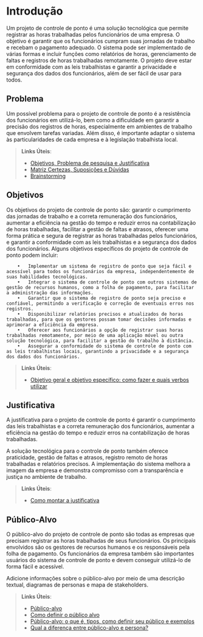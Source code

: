 # Introdução

Um projeto de controle de ponto é uma solução tecnológica que permite registrar as horas trabalhadas pelos funcionários de uma empresa. O objetivo é garantir que os funcionários cumpram suas jornadas de trabalho e recebam o pagamento adequado. O sistema pode ser implementado de várias formas e incluir funções como relatórios de horas, gerenciamento de faltas e registros de horas trabalhadas remotamente. O projeto deve estar em conformidade com as leis trabalhistas e garantir a privacidade e segurança dos dados dos funcionários, além de ser fácil de usar para todos.

## Problema

Um possível problema para o projeto de controle de ponto é a resistência dos funcionários em utilizá-lo, bem como a dificuldade em garantir a precisão dos registros de horas, especialmente em ambientes de trabalho que envolvem tarefas variadas. Além disso, é importante adaptar o sistema às particularidades de cada empresa e à legislação trabalhista local.

> **Links Úteis**:
> - [Objetivos, Problema de pesquisa e Justificativa](https://medium.com/@versioparole/objetivos-problema-de-pesquisa-e-justificativa-c98c8233b9c3)
> - [Matriz Certezas, Suposições e Dúvidas](https://medium.com/educa%C3%A7%C3%A3o-fora-da-caixa/matriz-certezas-suposi%C3%A7%C3%B5es-e-d%C3%BAvidas-fa2263633655)
> - [Brainstorming](https://www.euax.com.br/2018/09/brainstorming/)

## Objetivos

Os objetivos do projeto de controle de ponto são: garantir o cumprimento das jornadas de trabalho e a correta remuneração dos funcionários, aumentar a eficiência na gestão do tempo e reduzir erros na contabilização de horas trabalhadas, facilitar a gestão de faltas e atrasos, oferecer uma forma prática e segura de registrar as horas trabalhadas pelos funcionários, e garantir a conformidade com as leis trabalhistas e a segurança dos dados dos funcionários.
Alguns objetivos específicos do projeto de controle de ponto podem incluir:

        •	Implementar um sistema de registro de ponto que seja fácil e acessível para todos os funcionários da empresa, independentemente de suas habilidades tecnológicas.
        •	Integrar o sistema de controle de ponto com outros sistemas de gestão de recursos humanos, como a folha de pagamento, para facilitar a administração das informações.
        •	Garantir que o sistema de registro de ponto seja preciso e confiável, permitindo a verificação e correção de eventuais erros nos registros.
        •	Disponibilizar relatórios precisos e atualizados de horas trabalhadas, para que os gestores possam tomar decisões informadas e aprimorar a eficiência da empresa.
        •	Oferecer aos funcionários a opção de registrar suas horas trabalhadas remotamente, por meio de uma aplicação móvel ou outra solução tecnológica, para facilitar a gestão do trabalho à distância.
        •	Assegurar a conformidade do sistema de controle de ponto com as leis trabalhistas locais, garantindo a privacidade e a segurança dos dados dos funcionários.

 
> **Links Úteis**:
> - [Objetivo geral e objetivo específico: como fazer e quais verbos utilizar](https://blog.mettzer.com/diferenca-entre-objetivo-geral-e-objetivo-especifico/)

## Justificativa

A justificativa para o projeto de controle de ponto é garantir o cumprimento das leis trabalhistas e a correta remuneração dos funcionários, aumentar a eficiência na gestão do tempo e reduzir erros na contabilização de horas trabalhadas. 

A solução tecnológica para o controle de ponto também oferece praticidade, gestão de faltas e atrasos, registro remoto de horas trabalhadas e relatórios precisos. A implementação do sistema melhora a imagem da empresa e demonstra compromisso com a transparência e justiça no ambiente de trabalho.

> **Links Úteis**:
> - [Como montar a justificativa](https://guiadamonografia.com.br/como-montar-justificativa-do-tcc/)

## Público-Alvo

O público-alvo do projeto de controle de ponto são todas as empresas que precisam registrar as horas trabalhadas de seus funcionários. Os principais envolvidos são os gestores de recursos humanos e os responsáveis pela folha de pagamento. Os funcionários da empresa também são importantes usuários do sistema de controle de ponto e devem conseguir utilizá-lo de forma fácil e acessível.


Adicione informações sobre o público-alvo por meio de uma descrição textual, diagramas de personas e mapa de stakeholders.

> **Links Úteis**:
> - [Público-alvo](https://blog.hotmart.com/pt-br/publico-alvo/)
> - [Como definir o público alvo](https://exame.com/pme/5-dicas-essenciais-para-definir-o-publico-alvo-do-seu-negocio/)
> - [Público-alvo: o que é, tipos, como definir seu público e exemplos](https://klickpages.com.br/blog/publico-alvo-o-que-e/)
> - [Qual a diferença entre público-alvo e persona?](https://rockcontent.com/blog/diferenca-publico-alvo-e-persona/)
